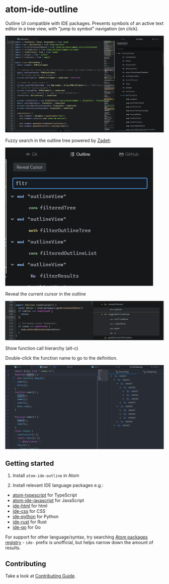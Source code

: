 # atom-ide-outline

Outline UI compatible with IDE packages. Presents symbols of an active text editor in a tree view, with "jump to symbol" navigation (on click).

![An open outline panel](./images/preview.png)

Fuzzy search in the outline tree powered by [Zadeh](https://github.com/atom-community/zadeh)

![filterer](./images/filter.png)

Reveal the current cursor in the outline

![reveal cursor](./images/between.png)

Show function call hierarchy (alt-c)

Double-click the function name to go to the definition.

![call hierarchy](./images/call-hierarchy.png)

## Getting started

1. Install `atom-ide-outline` in Atom

2. Install relevant IDE language packages e.g.:

- [atom-typescript](https://atom.io/packages/atom-typescript) for TypeScript
- [atom-ide-javascript](https://atom.io/packages/atom-ide-javascript) for JavaScript
- [ide-html](https://atom.io/packages/ide-html) for html
- [ide-css](https://atom.io/packages/ide-css) for CSS
- [ide-python](https://atom.io/packages/ide-python) for Python
- [ide-rust](https://atom.io/packages/ide-rust) for Rust
- [ide-go](https://atom.io/packages/ide-go) for Go

For support for other language/syntax, try searching [Atom packages registry](https://atom.io/packages/search?q=ide-) - `ide-` prefix is unofficial, but helps narrow down the amount of results.

## Contributing

Take a look at [Contributing Guide](CONTRIBUTING.md).
